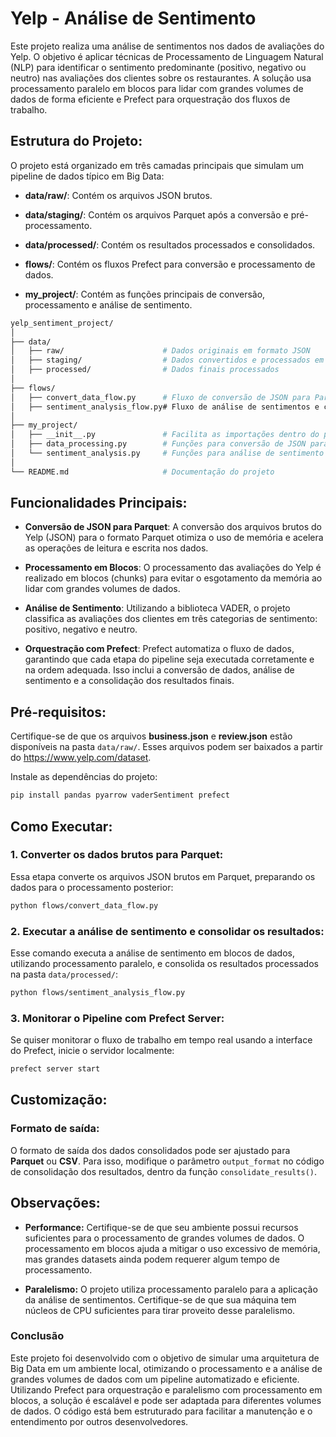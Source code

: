 # Yelp - Análise de Sentimento

Este projeto realiza uma análise de sentimentos nos dados de avaliações do Yelp. O objetivo é aplicar técnicas de Processamento de Linguagem Natural (NLP) para identificar o sentimento predominante (positivo, negativo ou neutro) nas avaliações dos clientes sobre os restaurantes. A solução usa processamento paralelo em blocos para lidar com grandes volumes de dados de forma eficiente e Prefect para orquestração dos fluxos de trabalho.

## Estrutura do Projeto:

O projeto está organizado em três camadas principais que simulam um pipeline de dados típico em Big Data:

- **data/raw/**: Contém os arquivos JSON brutos.

- **data/staging/**: Contém os arquivos Parquet após a conversão e pré-processamento.

- **data/processed/**: Contém os resultados processados e consolidados.

- **flows/**: Contém os fluxos Prefect para conversão e processamento de dados.

- **my_project/**: Contém as funções principais de conversão, processamento e análise de sentimento.

```bash
yelp_sentiment_project/
│
├── data/
│   ├── raw/                      # Dados originais em formato JSON
│   ├── staging/                  # Dados convertidos e processados em Parquet
│   ├── processed/                # Dados finais processados
│
├── flows/
│   ├── convert_data_flow.py      # Fluxo de conversão de JSON para Parquet com Prefect
│   ├── sentiment_analysis_flow.py# Fluxo de análise de sentimentos e consolidação com Prefect
│
├── my_project/
│   ├── __init__.py               # Facilita as importações dentro do pacote
│   ├── data_processing.py        # Funções para conversão de JSON para Parquet e pré-processamento de dados
│   └── sentiment_analysis.py     # Funções para análise de sentimento e consolidação dos resultados
│
└── README.md                     # Documentação do projeto
```

## Funcionalidades Principais:

- **Conversão de JSON para Parquet**: A conversão dos arquivos brutos do Yelp (JSON) para o formato Parquet otimiza o uso de memória e acelera as operações de leitura e escrita nos dados.

- **Processamento em Blocos**: O processamento das avaliações do Yelp é realizado em blocos (chunks) para evitar o esgotamento da memória ao lidar com grandes volumes de dados.

- **Análise de Sentimento**: Utilizando a biblioteca VADER, o projeto classifica as avaliações dos clientes em três categorias de sentimento: positivo, negativo e neutro.

- **Orquestração com Prefect**: Prefect automatiza o fluxo de dados, garantindo que cada etapa do pipeline seja executada corretamente e na ordem adequada. Isso inclui a conversão de dados, análise de sentimento e a consolidação dos resultados finais.

## Pré-requisitos:
Certifique-se de que os arquivos **business.json** e **review.json** estão disponíveis na pasta ``data/raw/``. Esses arquivos podem ser baixados a partir do <https://www.yelp.com/dataset>.

Instale as dependências do projeto:

```bash
pip install pandas pyarrow vaderSentiment prefect
```

## Como Executar:

### 1. Converter os dados brutos para Parquet:

Essa etapa converte os arquivos JSON brutos em Parquet, preparando os dados para o processamento posterior:

```bash
python flows/convert_data_flow.py
```

### 2. Executar a análise de sentimento e consolidar os resultados:

Esse comando executa a análise de sentimento em blocos de dados, utilizando processamento paralelo, e consolida os resultados processados na pasta ``data/processed/``:

```bash
python flows/sentiment_analysis_flow.py
```

### 3. Monitorar o Pipeline com Prefect Server:

Se quiser monitorar o fluxo de trabalho em tempo real usando a interface do Prefect, inicie o servidor localmente:

```bash
prefect server start
```
## Customização:

### Formato de saída:
O formato de saída dos dados consolidados pode ser ajustado para **Parquet** ou **CSV**. Para isso, modifique o parâmetro ``output_format`` no código de consolidação dos resultados, dentro da função ``consolidate_results()``.

## Observações:

- **Performance:** Certifique-se de que seu ambiente possui recursos suficientes para o processamento de grandes volumes de dados. O processamento em blocos ajuda a mitigar o uso excessivo de memória, mas grandes datasets ainda podem requerer algum tempo de processamento.

- **Paralelismo:** O projeto utiliza processamento paralelo para a aplicação da análise de sentimentos. Certifique-se de que sua máquina tem núcleos de CPU suficientes para tirar proveito desse paralelismo.


### Conclusão

Este projeto foi desenvolvido com o objetivo de simular uma arquitetura de Big Data em um ambiente local, otimizando o processamento e a análise de grandes volumes de dados com um pipeline automatizado e eficiente. Utilizando Prefect para orquestração e paralelismo com processamento em blocos, a solução é escalável e pode ser adaptada para diferentes volumes de dados. O código está bem estruturado para facilitar a manutenção e o entendimento por outros desenvolvedores.

